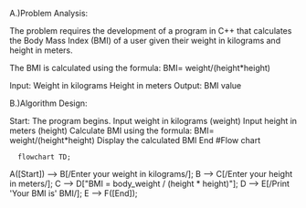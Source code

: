 A.)Problem Analysis:

The problem requires the development of a program in C++ that calculates the Body Mass Index (BMI) of a user given their weight in kilograms and height in meters.

The BMI is calculated using the formula: BMI= weight/(height*height)

Input: Weight in kilograms Height in meters Output: BMI value

B.)Algorithm Design:

Start: The program begins.
Input weight in kilograms (weight)
Input height in meters (height)
Calculate BMI using the formula: BMI= weight/(height*height)
Display the calculated BMI
End
#Flow chart

      flowchart TD;
A([Start]) --> B[/Enter your weight in kilograms/];
B --> C[/Enter your height in meters/];
C --> D["BMI = body_weight / (height * height)"];
D --> E[/Print 'Your BMI is' BMI/];
E --> F([End]);
